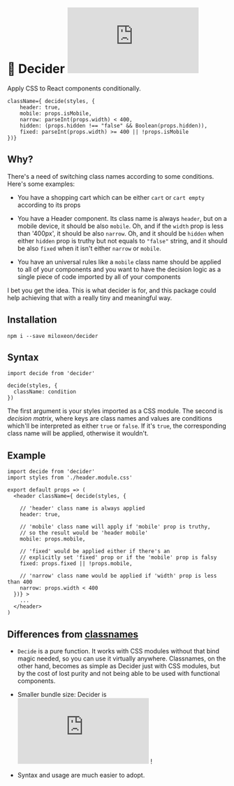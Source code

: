 # 🤔 Decider ![GZip size badge](https://img.badgesize.io/miloxeon/decider/master/decider.js?compression=gzip&label=As%20tiny%20as) 
Apply CSS to React components conditionally.

```JS
className={ decide(styles, {
    header: true,
    mobile: props.isMobile,
    narrow: parseInt(props.width) < 400,
    hidden: (props.hidden !== "false" && Boolean(props.hidden)),
    fixed: parseInt(props.width) >= 400 || !props.isMobile
})}
```

## Why?
There's a need of switching class names according to some conditions. Here's some examples: 

 - You have a shopping cart which can be either `cart` or `cart empty` according to its props 

 - You have a Header component. Its class name is always `header`, but on a mobile device, it should be also `mobile`. Oh, and if the `width` prop is less than '400px', it should be also `narrow`. Oh, and it should be `hidden` when either `hidden` prop is truthy but not equals to `"false"` string, and it should be also `fixed` when it isn't either `narrow` or `mobile`.
 
 - You have an universal rules like a `mobile` class name should be applied to all of your components and you want to have the decision logic as a single piece of code imported by all of your components  
 
I bet you get the idea. This is what decider is for, and this package could help achieving that with a really tiny and meaningful way.

## Installation 
```
npm i --save miloxeon/decider
```

## Syntax
```JS
import decide from 'decider'

decide(styles, {
  className: condition
})
```

The first argument is your styles imported as a CSS module. The second is _decision matrix_, where keys are class names and values are conditions which'll be interpreted as either `true` or `false`. If it's `true`, the corresponding class name will be applied, otherwise it wouldn't.

## Example
```JS
import decide from 'decider'
import styles from './header.module.css'

export default props => (
  <header className={ decide(styles, {
  
    // 'header' class name is always applied
    header: true,
    
    // 'mobile' class name will apply if 'mobile' prop is truthy,
    // so the result would be 'header mobile'
    mobile: props.mobile,
    
    // 'fixed' would be applied either if there's an
    // explicitly set 'fixed' prop or if the 'mobile' prop is falsy
    fixed: props.fixed || !props.mobile,
    
    // 'narrow' class name would be applied if 'width' prop is less than 400
    narrow: props.width < 400
  })} >
    ...
  </header>
)

```

## Differences from [classnames](https://www.npmjs.com/package/classnames)

 - `Decide` is a pure function. It works with CSS modules without that bind magic needed, so you can use it virtually anywhere. Classnames, on the other hand, becomes as simple as Decider just with CSS modules, but by the cost of lost purity and not being able to be used with functional components.
 
 - Smaller bundle size: Decider is ![GZip size badge](https://img.badgesize.io/miloxeon/decider/master/decider.js?compression=gzip&label=As%20tiny%20as) ! 
 
 - Syntax and usage are much easier to adopt.
 
